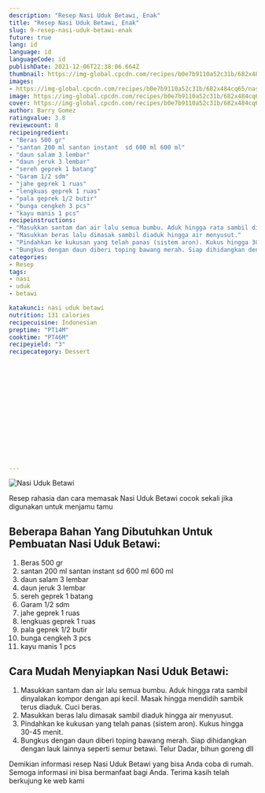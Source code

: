 ```yaml
---
description: "Resep Nasi Uduk Betawi, Enak"
title: "Resep Nasi Uduk Betawi, Enak"
slug: 9-resep-nasi-uduk-betawi-enak
future: true
lang: id
language: id
languageCode: id
publishDate: 2021-12-06T22:38:06.664Z 
thumbnail: https://img-global.cpcdn.com/recipes/b0e7b9110a52c31b/682x484cq65/nasi-uduk-betawi-foto-resep-utama.png
images:
- https://img-global.cpcdn.com/recipes/b0e7b9110a52c31b/682x484cq65/nasi-uduk-betawi-foto-resep-utama.png
image: https://img-global.cpcdn.com/recipes/b0e7b9110a52c31b/682x484cq65/nasi-uduk-betawi-foto-resep-utama.png
cover: https://img-global.cpcdn.com/recipes/b0e7b9110a52c31b/682x484cq65/nasi-uduk-betawi-foto-resep-utama.png
author: Barry Gomez
ratingvalue: 3.8
reviewcount: 8
recipeingredient:
- "Beras 500 gr"
- "santan 200 ml santan instant  sd 600 ml 600 ml"
- "daun salam 3 lembar"
- "daun jeruk 3 lembar"
- "sereh geprek 1 batang"
- "Garam 1/2 sdm"
- "jahe geprek 1 ruas"
- "lengkuas geprek 1 ruas"
- "pala geprek 1/2 butir"
- "bunga cengkeh 3 pcs"
- "kayu manis 1 pcs"
recipeinstructions:
- "Masukkan santam dan air lalu semua bumbu. Aduk hingga rata sambil dinyalakan kompor dengan api kecil. Masak hingga mendidih sambik terus diaduk. Cuci beras."
- "Masukkan beras lalu dimasak sambil diaduk hingga air menyusut."
- "Pindahkan ke kukusan yang telah panas (sistem aron). Kukus hingga 30-45 menit."
- "Bungkus dengan daun diberi toping bawang merah. Siap dihidangkan dengan lauk lainnya seperti semur betawi. Telur Dadar, bihun goreng dll"
categories:
- Resep
tags:
- nasi
- uduk
- betawi

katakunci: nasi uduk betawi 
nutrition: 131 calories
recipecuisine: Indonesian
preptime: "PT14M"
cooktime: "PT46M"
recipeyield: "3"
recipecategory: Dessert


     
    
    
    
    
    
    
    
    
    
    
      
    
---
```



![Nasi Uduk Betawi](https://img-global.cpcdn.com/recipes/b0e7b9110a52c31b/682x484cq65/nasi-uduk-betawi-foto-resep-utama.png)

Resep rahasia dan cara memasak  Nasi Uduk Betawi cocok sekali jika digunakan untuk menjamu tamu

<!--inarticleads1-->

## Beberapa Bahan Yang Dibutuhkan Untuk Pembuatan Nasi Uduk Betawi:

1. Beras 500 gr
1. santan 200 ml santan instant  sd 600 ml 600 ml
1. daun salam 3 lembar
1. daun jeruk 3 lembar
1. sereh geprek 1 batang
1. Garam 1/2 sdm
1. jahe geprek 1 ruas
1. lengkuas geprek 1 ruas
1. pala geprek 1/2 butir
1. bunga cengkeh 3 pcs
1. kayu manis 1 pcs



<!--inarticleads2-->

## Cara Mudah Menyiapkan Nasi Uduk Betawi:

1. Masukkan santam dan air lalu semua bumbu. Aduk hingga rata sambil dinyalakan kompor dengan api kecil. Masak hingga mendidih sambik terus diaduk. Cuci beras.
1. Masukkan beras lalu dimasak sambil diaduk hingga air menyusut.
1. Pindahkan ke kukusan yang telah panas (sistem aron). Kukus hingga 30-45 menit.
1. Bungkus dengan daun diberi toping bawang merah. Siap dihidangkan dengan lauk lainnya seperti semur betawi. Telur Dadar, bihun goreng dll




Demikian informasi  resep Nasi Uduk Betawi   yang bisa Anda coba di rumah. Semoga informasi ini bisa bermanfaat bagi Anda. Terima kasih telah berkujung ke web kami
